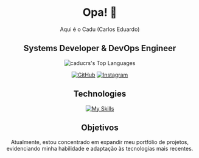 <div align="center">

# Opa! 👋  
Aqui é o Cadu (Carlos Eduardo)  

<h2>Systems Developer & DevOps Engineer</h2>

![caducrs's Top Languages](https://github-readme-stats.vercel.app/api/top-langs/?username=caducrs&theme=midnight-purple&show_icons=true&hide_border=true&layout=compact)

[![GitHub](https://img.shields.io/badge/GitHub-8633ff?style=for-the-badge&logo=github&logoColor=white)](https://github.com/caducrs) 
[![Instagram](https://img.shields.io/badge/-Instagram-%238633ff?style=for-the-badge&logo=instagram&logoColor=white)](https://www.instagram.com/caduwzy/)  

## Technologies  

[![My Skills](https://skillicons.dev/icons?i=html,css,js,php,python,typescript,java,angular,laravel,react,docker,linux)](https://skillicons.dev)

## Objetivos  

Atualmente, estou concentrado em expandir meu portfólio de projetos, evidenciando minha habilidade e adaptação às tecnologias mais recentes.  

</div>
